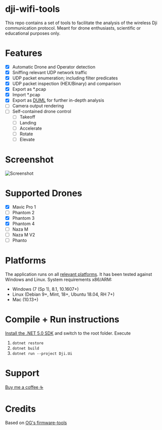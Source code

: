 # dji-wifi-tools

This repo contains a set of tools to facilitate the analysis of the wireless Dji communication protocol. Meant for drone enthusiasts, scientific or educational purposes only.

# Features

- [x] Automatic Drone and Operator detection
- [x] Sniffing relevant UDP network traffic
- [x] UDP packet enumeration; including filter predicates
- [x] UDP packet inspection (HEX/Binary) and comparison
- [x] Export as *.pcap
- [x] Import *.pcap
- [x] Export as [DUML](https://github.com/o-gs/dji-firmware-tools/tree/master/comm_dissector) for further in-depth analysis
- [ ] Camera output rendering
- [ ] Self-contained drone control
  - [ ] Takeoff
  - [ ] Landing
  - [ ] Accelerate
  - [ ] Rotate
  - [ ] Elevate

# Screenshot

![Screenshot](https://www.indie-dev.at/wp-content/uploads/2021/05/Screenshot.png "Simulation replay and packet comparison")

# Supported Drones

- [x] Mavic Pro 1
- [ ] Phantom 2
- [x] Phantom 3
- [x] Phantom 4
- [ ] Naza M
- [ ] Naza M V2
- [ ] Phanto

# Platforms

The application runs on all [relevant platforms](https://github.com/dotnet/core/blob/main/release-notes/5.0/5.0-supported-os.md). It has been tested against Windows and Linux. System requirements x86/ARM:

- Windows (7 (Sp 1), 8.1, 10.1607+)
- Linux (Debian 9+, Mint, 18+, Ubuntu 18.04, RH 7+)
- Mac (10.13+)

# Compile + Run instructions

[Install the .NET 5.0 SDK](https://dotnet.microsoft.com/download/dotnet/5.0) and switch to the root folder. Execute

1. `dotnet restore`
2. `dotnet build`
3. `dotnet run --project Dji.Ui`

# Support

[Buy me a coffee ☕](https://www.buymeacoffee.com/yoghurt)

# Credits

Based on [OG's firmware-tools](https://github.com/o-gs/dji-firmware-tools)
